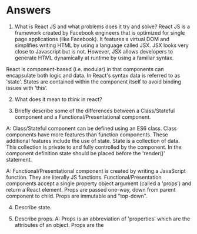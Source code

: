 # Answers

1.  What is React JS and what problems does it try and solve?
React JS is a framework created by Facebook engineers that is optimized for single page applications (like Facebook).  It features a virtual DOM and simplifies writing HTML by using a language called JSX.  JSX looks very close to Javascript but is not.  However, JSX allows developers to generate HTML dynamically at runtime by using a familiar syntax.

React is component-based (i.e. modular) in that components can encapsulate both logic and data.  In React's syntax data is referred to as 'state'.  States are contained within the component itself to avoid binding issues with 'this'.

2.  What does it mean to _think_ in react?

3.  Briefly describe some of the differences between a Class/Stateful component and a Functional/Presentational component.

  A: Class/Stateful component can be defined using an ES6 class.  Class components have more features than function components.  These additional features include the use of state.  State is a collection of data.  This collection is private to and fully controlled by the component.  In the component definition state should be placed before the 'render()' statement.

  A: Functional/Presentational component is created by writing a JavaScript function.  They are literally JS functions.  Functional/Presentation components accept a single property object argument (called a 'props') and return a React element.  Props are passed one-way, down from parent component to child.  Props are immutable and "top-down".



4.  Describe state.

5.  Describe props.
  A: Props is an abbreviation of 'properties' which are the attributes of an object.  Props are the 
